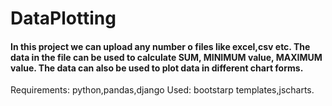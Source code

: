 <h1> DataPlotting </h1>

<h4>In this project we can upload any number o files like excel,csv etc. The data in the file can be used to calculate SUM, MINIMUM value, MAXIMUM value. The data can also
be used to plot data in different chart forms. </h4>




Requirements: python,pandas,django
Used: bootstarp templates,jscharts.
